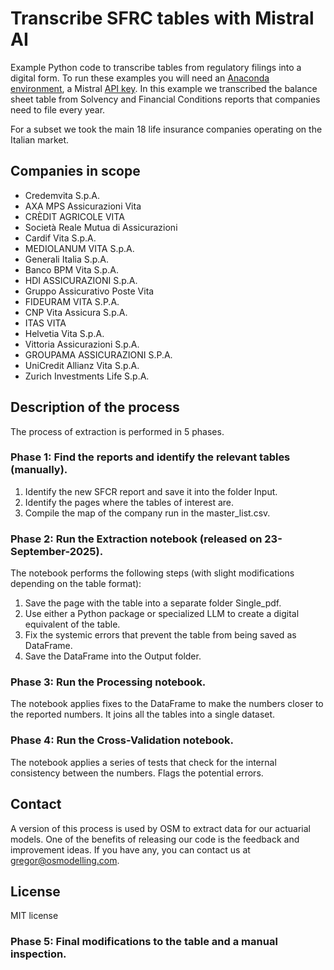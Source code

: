 # Transcribe SFRC tables with Mistral AI

Example Python code to transcribe tables from regulatory filings into a digital form. To run these examples you will need an [Anaconda environment](https://www.anaconda.com/), a Mistral [API key](https://docs.mistral.ai/getting-started/quickstart/).
In this example we transcribed the balance sheet table from Solvency and Financial Conditions reports that companies need to file every year.

For a subset we took the main 18 life insurance companies operating on the Italian market.

## Companies in scope

 - Credemvita S.p.A.
 - AXA MPS Assicurazioni Vita
 - CRÈDIT AGRICOLE VITA
 - Società Reale Mutua di Assicurazioni
 - Cardif Vita S.p.A.
 - MEDIOLANUM VITA S.p.A.
 - Generali Italia S.p.A.
 - Banco BPM Vita S.p.A.
 - HDI ASSICURAZIONI S.p.A.
 - Gruppo Assicurativo Poste Vita
 - FIDEURAM VITA S.P.A.
 - CNP Vita Assicura S.p.A.
 - ITAS VITA
 - Helvetia Vita S.p.A.
 - Vittoria Assicurazioni S.p.A.
 - GROUPAMA ASSICURAZIONI S.P.A.
 - UniCredit Allianz Vita S.p.A.
 - Zurich Investments Life S.p.A.

## Description of the process

The process of extraction is performed in 5 phases.

### Phase 1: Find the reports and identify the relevant tables (manually). 
 1) Identify the new SFCR report and save it into the folder Input.
 2) Identify the pages where the tables of interest are.
 3) Compile the map of the company run in the master_list.csv.

### Phase 2: Run the Extraction notebook (released on 23-September-2025). 
The notebook performs the following steps (with slight modifications depending on the table format):
 1) Save the page with the table into a separate folder Single_pdf.
 2) Use either a Python package or specialized LLM to create a digital equivalent of the table.
 3) Fix the systemic errors that prevent the table from being saved as DataFrame.
 4) Save the DataFrame into the Output folder.

### Phase 3: Run the Processing notebook. 
The notebook applies fixes to the DataFrame to make the numbers closer to the reported numbers. It joins all the tables into a single dataset. 

### Phase 4: Run the Cross-Validation notebook. 
The notebook applies a series of tests that check for the internal consistency between the numbers. Flags the potential errors.

## Contact
A version of this process is used by OSM to extract data for our actuarial models. One of the benefits of releasing our code is the feedback and improvement ideas. If you have any, you can contact us at gregor@osmodelling.com.

## License
MIT license

### Phase 5: Final modifications to the table and a manual inspection. 

